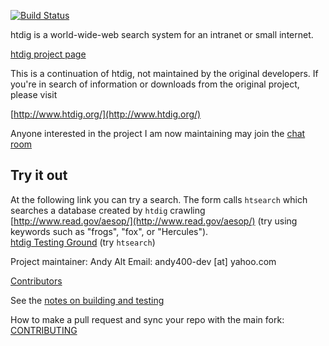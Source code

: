 [![Build Status](https://travis-ci.org/andy5995/htdig.svg?branch=master)](https://travis-ci.org/andy5995/htdig)

htdig is a world-wide-web search system for an intranet or small internet.

[htdig project page](https://github.com/andy5995/htdig/)

This is a continuation of htdig, not maintained by the original developers.
If you're in search of information or downloads from the original project,
please visit

[http://www.htdig.org/](http://www.htdig.org/)

Anyone interested in the project I am now maintaining may join the
[chat room](https://join.slack.com/t/htdig/shared_invite/enQtMjY3NDU1MjMwODk3LTdmM2I2OWI5NWI4MzU4Y2JmMjk2MzAxNDYzM2IzZjJmMGE2MDZmMWMxNDY3MjAwOGFjMmE1YjM2MmM4MzVkNzk)

## Try it out
At the following link you can try a search. The form calls `htsearch` which searches
a database created by `htdig` crawling [http://www.read.gov/aesop/](http://www.read.gov/aesop/)
(try using keywords such as "frogs", "fox", or "Hercules").<br />
[htdig Testing Ground](http://htdig.dreamhosters.com/) (try `htsearch`)

Project maintainer: Andy Alt
Email: andy400-dev [at] yahoo.com

[Contributors](https://github.com/andy5995/htdig/graphs/contributors)

See the
[notes on building and testing](TESTING.md)

How to make a pull request and sync your repo with the main fork:
[CONTRIBUTING](CONTRIBUTING.md)
